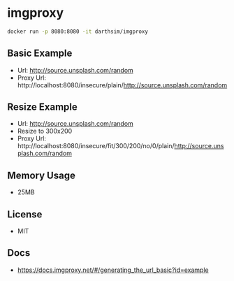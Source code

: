 # imgproxy

```sh
docker run -p 8080:8080 -it darthsim/imgproxy
```

## Basic Example

- Url: http://source.unsplash.com/random
- Proxy Url: http://localhost:8080/insecure/plain/http://source.unsplash.com/random

## Resize Example

- Url: http://source.unsplash.com/random
- Resize to 300x200
- Proxy Url: http://localhost:8080/insecure/fit/300/200/no/0/plain/http://source.unsplash.com/random

## Memory Usage

- 25MB

## License

- MIT

## Docs

- https://docs.imgproxy.net/#/generating_the_url_basic?id=example
